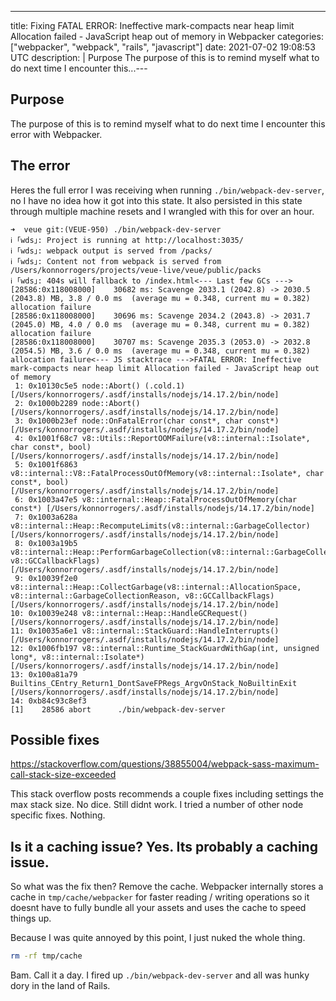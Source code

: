 ---
title: Fixing FATAL ERROR: Ineffective mark-compacts near heap limit Allocation failed - JavaScript heap out of memory in Webpacker
categories: ["webpacker", "webpack", "rails", "javascript"]
date: 2021-07-02 19:08:53 UTC
description: |
  Purpose   The purpose of this is to remind myself what to do next time I encounter this...---

## Purpose

The purpose of this is to remind myself what to do next time I encounter this error with Webpacker.

## The error

Heres the full error I was receiving when running `./bin/webpack-dev-server`, no I have no idea how it got into this state. It also persisted in this state through multiple machine resets and I wrangled with this for over an hour.

```console
➜  veue git:(VEUE-950) ./bin/webpack-dev-server
ℹ ｢wds｣: Project is running at http://localhost:3035/
ℹ ｢wds｣: webpack output is served from /packs/
ℹ ｢wds｣: Content not from webpack is served from /Users/konnorrogers/projects/veue-live/veue/public/packs
ℹ ｢wds｣: 404s will fallback to /index.html<--- Last few GCs --->[28586:0x118008000]    30682 ms: Scavenge 2033.1 (2042.8) -> 2030.5 (2043.8) MB, 3.8 / 0.0 ms  (average mu = 0.348, current mu = 0.382) allocation failure
[28586:0x118008000]    30696 ms: Scavenge 2034.2 (2043.8) -> 2031.7 (2045.0) MB, 4.0 / 0.0 ms  (average mu = 0.348, current mu = 0.382) allocation failure
[28586:0x118008000]    30707 ms: Scavenge 2035.3 (2053.0) -> 2032.8 (2054.5) MB, 3.6 / 0.0 ms  (average mu = 0.348, current mu = 0.382) allocation failure<--- JS stacktrace --->FATAL ERROR: Ineffective mark-compacts near heap limit Allocation failed - JavaScript heap out of memory
 1: 0x10130c5e5 node::Abort() (.cold.1) [/Users/konnorrogers/.asdf/installs/nodejs/14.17.2/bin/node]
 2: 0x1000b2289 node::Abort() [/Users/konnorrogers/.asdf/installs/nodejs/14.17.2/bin/node]
 3: 0x1000b23ef node::OnFatalError(char const*, char const*) [/Users/konnorrogers/.asdf/installs/nodejs/14.17.2/bin/node]
 4: 0x1001f68c7 v8::Utils::ReportOOMFailure(v8::internal::Isolate*, char const*, bool) [/Users/konnorrogers/.asdf/installs/nodejs/14.17.2/bin/node]
 5: 0x1001f6863 v8::internal::V8::FatalProcessOutOfMemory(v8::internal::Isolate*, char const*, bool) [/Users/konnorrogers/.asdf/installs/nodejs/14.17.2/bin/node]
 6: 0x1003a47e5 v8::internal::Heap::FatalProcessOutOfMemory(char const*) [/Users/konnorrogers/.asdf/installs/nodejs/14.17.2/bin/node]
 7: 0x1003a628a v8::internal::Heap::RecomputeLimits(v8::internal::GarbageCollector) [/Users/konnorrogers/.asdf/installs/nodejs/14.17.2/bin/node]
 8: 0x1003a19b5 v8::internal::Heap::PerformGarbageCollection(v8::internal::GarbageCollector, v8::GCCallbackFlags) [/Users/konnorrogers/.asdf/installs/nodejs/14.17.2/bin/node]
 9: 0x10039f2e0 v8::internal::Heap::CollectGarbage(v8::internal::AllocationSpace, v8::internal::GarbageCollectionReason, v8::GCCallbackFlags) [/Users/konnorrogers/.asdf/installs/nodejs/14.17.2/bin/node]
10: 0x10039e248 v8::internal::Heap::HandleGCRequest() [/Users/konnorrogers/.asdf/installs/nodejs/14.17.2/bin/node]
11: 0x10035a6e1 v8::internal::StackGuard::HandleInterrupts() [/Users/konnorrogers/.asdf/installs/nodejs/14.17.2/bin/node]
12: 0x1006fb197 v8::internal::Runtime_StackGuardWithGap(int, unsigned long*, v8::internal::Isolate*) [/Users/konnorrogers/.asdf/installs/nodejs/14.17.2/bin/node]
13: 0x100a81a79 Builtins_CEntry_Return1_DontSaveFPRegs_ArgvOnStack_NoBuiltinExit [/Users/konnorrogers/.asdf/installs/nodejs/14.17.2/bin/node]
14: 0xb84c93c8ef3
[1]    28586 abort      ./bin/webpack-dev-server
```

## Possible fixes

https://stackoverflow.com/questions/38855004/webpack-sass-maximum-call-stack-size-exceeded

This stack overflow posts recommends a couple fixes including settings the max stack size. No dice. Still didnt work. I tried a number of other node specific fixes. Nothing.

## Is it a caching issue? Yes. Its probably a caching issue.

So what was the fix then? Remove the cache. Webpacker internally stores a cache in `tmp/cache/webpacker` for faster reading / writing operations so it doesnt have to fully bundle all your assets and uses the cache to speed things up.

Because I was quite annoyed by this point, I just nuked the whole thing.

```bash
rm -rf tmp/cache
```

Bam. Call it a day. I fired up `./bin/webpack-dev-server` and all was hunky dory in the land of Rails.